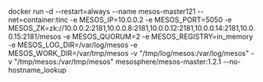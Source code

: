 docker run -d --restart=always --name mesos-master121 --net=container:tinc -e MESOS_IP=10.0.0.2  -e MESOS_PORT=5050   -e MESOS_ZK=zk://10.0.0.2:2181,10.0.0.8:2181,10.0.0.12:2181,10.0.0.14:2181,10.0.0.15:2181/mesos   -e MESOS_QUORUM=2   -e MESOS_REGISTRY=in_memory   -e MESOS_LOG_DIR=/var/log/mesos   -e MESOS_WORK_DIR=/var/tmp/mesos   -v "/tmp/log/mesos:/var/log/mesos"   -v "/tmp/mesos:/var/tmp/mesos"   mesosphere/mesos-master:1.2.1 --no-hostname_lookup